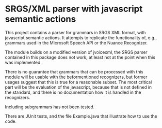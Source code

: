 # SRGS/XML parser with javascript semantic actions

This project contains a parser for grammars in SRGS XML format, with javascript semantic actions. It attempts to replicate the functionality of, e.g., grammars used in the Microsoft Speech API or the Nuance Recognizer.

The module builds on a modified version of jvoicexml, the SRGS parser contained in this package does not work, at least not at the point when this was implemented.

There is no guarantee that grammars that can be processed with this module will be usable with the beformentioned recognizers, but former usages suggest that this is true for a reasonable subset. The most critical part will be the evaluation of the javascript, because that is not defined in the standard, and there is no documentation how it is handled in the recognizers.

Including subgrammars has not been tested.

There are JUnit tests, and the file Example.java that illustrate how to use the code.